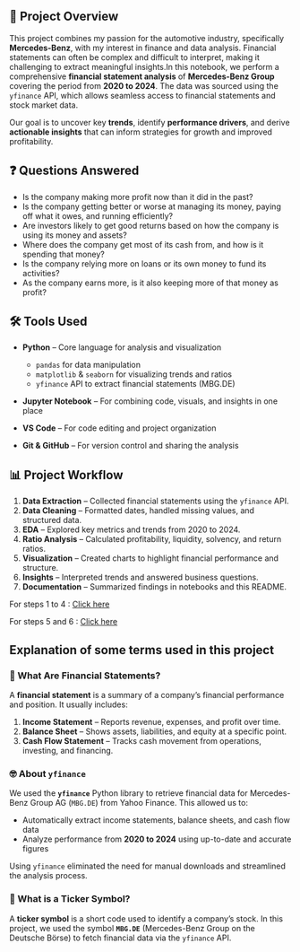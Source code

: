 ## **📘 Project Overview**

This project combines my passion for the automotive industry, specifically **Mercedes-Benz**, with my interest in finance and data analysis. Financial statements can often be complex and difficult to interpret, making it challenging to extract meaningful insights.In this notebook, we perform a comprehensive **financial statement analysis** of **Mercedes-Benz Group** covering the period from **2020 to 2024**. The data was sourced using the `yfinance` API, which allows seamless access to financial statements and stock market data.

Our goal is to uncover key **trends**, identify **performance drivers**, and derive **actionable insights** that can inform strategies for growth and improved profitability.

## ❓ Questions Answered

- Is the company making more profit now than it did in the past?
- Is the company getting better or worse at managing its money, paying off what it owes, and running efficiently?
- Are investors likely to get good returns based on how the company is using its money and assets?
- Where does the company get most of its cash from, and how is it spending that money?
- Is the company relying more on loans or its own money to fund its activities?
- As the company earns more, is it also keeping more of that money as profit?

## 🛠️ Tools Used

- **Python** – Core language for analysis and visualization  
  - `pandas` for data manipulation  
  - `matplotlib` & `seaborn` for visualizing trends and ratios  
  - `yfinance` API to extract financial statements (MBG.DE)

- **Jupyter Notebook** – For combining code, visuals, and insights in one place  
- **VS Code** – For code editing and project organization  
- **Git & GitHub** – For version control and sharing the analysis

## 📊 Project Workflow

1. **Data Extraction** – Collected financial statements using the `yfinance` API.  
2. **Data Cleaning** – Formatted dates, handled missing values, and structured data.  
3. **EDA** – Explored key metrics and trends from 2020 to 2024.  
4. **Ratio Analysis** – Calculated profitability, liquidity, solvency, and return ratios.  
5. **Visualization** – Created charts to highlight financial performance and structure.  
6. **Insights** – Interpreted trends and answered business questions.  
7. **Documentation** – Summarized findings in notebooks and this README.

For steps 1 to 4 : [Click here](Notebooks/01_Data_Preparation.ipynb)

For steps 5 and 6 : [Click here](Notebooks/02_Financial_Anlysis.ipynb)


## Explanation of some terms used in this project
### 🤔 What Are Financial Statements?

A **financial statement** is a summary of a company’s financial performance and position. It usually includes:

1. **Income Statement** – Reports revenue, expenses, and profit over time.  
2. **Balance Sheet** – Shows assets, liabilities, and equity at a specific point.  
3. **Cash Flow Statement** – Tracks cash movement from operations, investing, and financing.


### 🤓 About `yfinance`

We used the **`yfinance`** Python library to retrieve financial data for Mercedes-Benz Group AG (`MBG.DE`) from Yahoo Finance. This allowed us to:

- Automatically extract income statements, balance sheets, and cash flow data  
- Analyze performance from **2020 to 2024** using up-to-date and accurate figures

Using `yfinance` eliminated the need for manual downloads and streamlined the analysis process.


### 🤔 What is a Ticker Symbol?

A **ticker symbol** is a short code used to identify a company’s stock. In this project, we used the symbol **`MBG.DE`** (Mercedes-Benz Group on the Deutsche Börse) to fetch financial data via the `yfinance` API.










